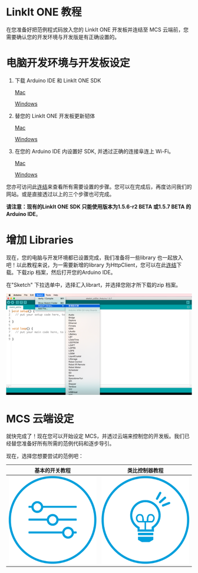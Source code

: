 # LinkIt ONE 教程

在您准备好把范例程式码放入您的 LinkIt ONE 开发板并连结至 MCS  云端前，您需要确认您的开发环境与开发版是有正确设置的。

# 电脑开发环境与开发板设定


1. 下载 Arduino IDE 和 LinkIt ONE SDK

    [Mac](http://labs.mediatek.com/site/global/developer_tools/mediatek_linkit/get-started/mac/install/)

    [Windows]( http://labs.mediatek.com/site/global/developer_tools/mediatek_linkit/get-started/windows/install/)
2. 替您的 LinkIt ONE 开发板更新韧体

    [Mac](http://labs.mediatek.com/site/global/developer_tools/mediatek_linkit/get-started/mac/update/)

    [Windows](http://labs.mediatek.com/site/global/developer_tools/mediatek_linkit/get-started/windows/update/)

3. 在您的 Arduino IDE 内设置好 SDK, 并透过正确的连接阜连上 Wi-Fi。

    [Mac](http://labs.mediatek.com/site/global/developer_tools/mediatek_linkit/get-started/mac/configure/)

    [Windows](http://labs.mediatek.com/site/global/developer_tools/mediatek_linkit/get-started/windows/configure/)


您亦可访问此[连结](http://labs.mediatek.com/site/global/developer_tools/mediatek_linkit/get-started/index.gsp)来查看所有需要设置的步骤。您可以在完成后，再度访问我们的网站。或是直接透过以上的三个步骤也可完成。


**请注意：现有的LinkIt ONE SDK 只能使用版本为1.5.6-r2 BETA 或1.5.7 BETA 的Arduino IDE**。


# 增加 Libraries

现在，您的电脑与开发环境都已设置完成，我们准备将一些library 也一起放入吧！以此教程来说，为一需要新增的library 为HttpClient，您可以在此[连结]((https://github.com/amcewen/HttpClient/releases))下载。下载zip 档案，然后打开您的Arduino IDE。

在"Sketch" 下拉选单中，选择汇入librart，并选择您刚才所下载的zip 档案。

![](../images/Linkit_ONE/img_linkitone_24.png)

# MCS 云端设定
就快完成了！现在您可以开始设定 MCS，并透过云端来控制您的开发板。我们已经替您准备好所有所需的范例代码和逐步导引。

现在，选择您想要尝试的范例吧：

| 基本的开关教程 | 类比控制器教程 |
| -- | -- |
|[![](../images/Linkit_ONE/img_linkitone_25.png)](../tutorial/implementing_using_linkit_one)|[![](../images/Linkit_ONE/img_linkitone_26.png)](../tutorial/implementing_analog_using_linkit_one)|

